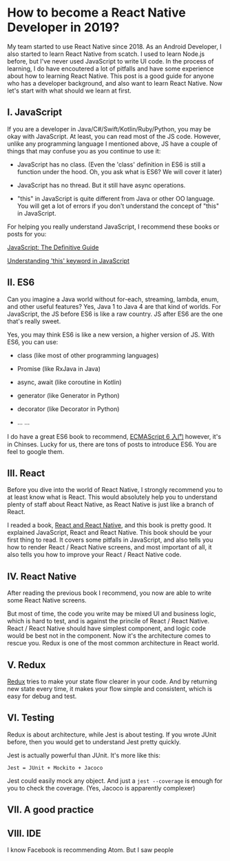 # How to become a React Native Developer in 2019?

My team started to use React Native since 2018. As an Android Developer, I also started to learn React Native from scatch. I used to learn Node.js before, but I've never used JavaScript to write UI code. In the process of learning, I do have encoutered a lot of pitfalls and have some experience about how to learning React Native. This post is a good guide for anyone who has a developer background, and also want to learn React Native. Now let's start with what should we learn at first.

## I. JavaScript
If you are a developer in Java/C#/Swift/Kotlin/Ruby/Python, you may be okay with JavaScript. At least, you can read most of the JS code. However, unlike any programming language I mentioned above, JS have a couple of things that may confuse you as you continue to use it:

* JavaScript has no class. (Even the 'class' definition in ES6 is still a function under the hood. Oh, you ask what is ES6? We will cover it later)

* JavaScript has no thread.  But it still have async operations.

* "this" in JavaScript is quite different from Java or other OO language. You will get a lot of errors if you don't understand the concept of "this" in JavaScript.

For helping you really understand JavaScript, I recommend these books or posts for you: 

[JavaScript: The Definitive Guide](https://www.amazon.ca/JavaScript-Definitive-Guide-Activate-Pages/dp/0596805527)

[Understanding 'this' keyword in JavaScript](https://medium.com/quick-code/understanding-the-this-keyword-in-javascript-cb76d4c7c5e8)

## II. ES6
Can you imagine a Java world without for-each, streaming, lambda, enum, and other useful features? Yes, Java 1 to Java 4 are that kind of worlds. For JavaScript, the JS before ES6 is like a raw country. JS after ES6 are the one that's really sweet.

Yes, you may think ES6 is like a new version, a higher version of JS. With ES6, you can use:

* class (like most of other programming languages)

* Promise (like RxJava in Java)

* async, await (like coroutine in Kotlin)

* generator (like Generator in Python)

* decorator (like Decorator in Python)

* ... ... 


I do have a great ES6 book to recommend, [ECMAScript 6 入门](http://es6.ruanyifeng.com/) however, it's in Chinses. Lucky for us, there are tons of posts to introduce ES6. You are feel to google them.

## III. React 
Before you dive into the world of React Native, I strongly recommend you to at least know what is React. This would absolutely help you to understand plenty of staff about React Native, as React Native is just like a branch of React. 

I readed a book, [React and React Native](https://www.packtpub.com/application-development/react-and-react-native-second-edition), and this book is pretty good. It explained JavaScript, React and React Native. This book should be your first thing to read. It covers some pitfalls in JavaScript, and also tells you how to render React / React Native screens, and most important of all, it also tells you how to improve your React / React Native code.


## IV. React Native
After reading the previous book I recommend, you now are able to write some React Native screens. 

But most of time, the code you write may be mixed UI and business logic, which is hard to test, and is against the princile of React / React Native. React / React Native should have simplest component, and logic code would be best not in the component.  Now it's the architecture comes to rescue you. Redux is one of the most common architecture in React world.

## V. Redux
[Redux](https://redux.js.org/introduction/getting-started) tries to make your state flow clearer in your code. And by returning new state every time, it makes your flow simple and consistent, which is easy for debug and test.


## VI. Testing
Redux is about architecture, while Jest is about testing. If you wrote JUnit before, then you would get to understand Jest pretty quickly. 

Jest is actually powerful than JUnit. It's more like this: 

`Jest = JUnit + Mockito + Jacoco`

Jest could easily mock any object. And just a `jest --coverage` is enough for you to check the coverage. (Yes, Jacoco is apparently complexer)

## VII. A good practice


## VIII. IDE
I know Facebook is recommending Atom. But I saw people



